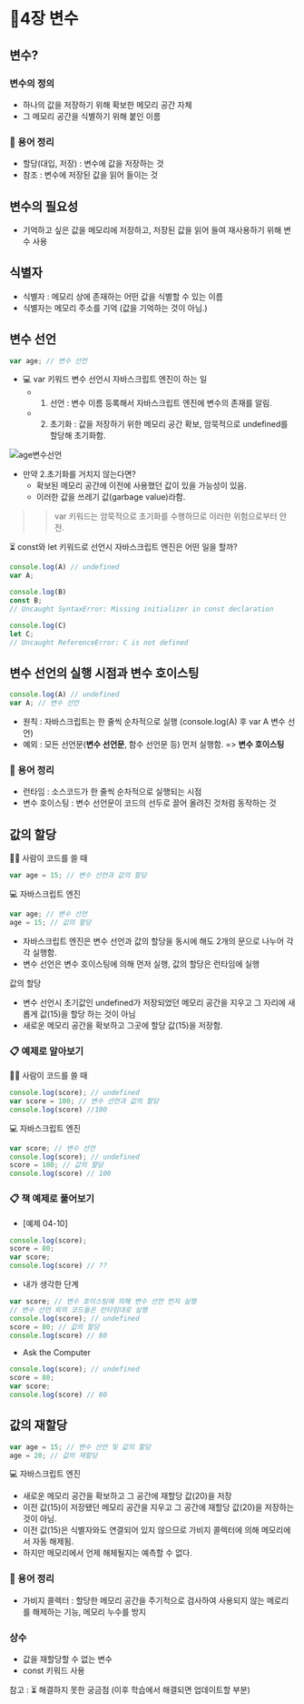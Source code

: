 # 📂4장 변수
## 변수?
### 변수의 정의
- 하나의 값을 저장하기 위해 확보한 메모리 공간 자체
- 그 메모리 공간을 식별하기 위해 붙인 이름

### 🔎 용어 정리
- 할당(대입, 저장) : 변수에 값을 저장하는 것
- 참조 : 변수에 저장된 값을 읽어 들이는 것

## 변수의 필요성
- 기억하고 싶은 값을 메모리에 저장하고, 저장된 값을 읽어 들여 재사용하기 위해 변수 사용

## 식별자
- 식별자 : 메모리 상에 존재하는 어떤 값을 식별할 수 있는 이름
- 식별자는 메모리 주소를 기억 (값을 기억하는 것이 아님.)

## 변수 선언
```js
var age; // 변수 선언
```
- 💻 var 키워드 변수 선언시 자바스크립트 엔진이 하는 일
  - 1. 선언 : 변수 이름 등록해서 자바스크립트 엔진에 변수의 존재를 알림.
  - 2. 초기화 : 값을 저장하기 위한 메모리 공간 확보, 암묵적으로 undefined를 할당해 초기화함.

![age변수선언](https://user-images.githubusercontent.com/39366835/205102998-9cdcde91-7d69-4034-8079-4d7e88965e4d.PNG)


- 만약 2.초기화를 거치지 않는다면?
  - 확보된 메모리 공간에 이전에 사용했던 값이 있을 가능성이 있음.
  - 이러한 값을 쓰레기 값(garbage value)라함.

>> var 키워드는 암묵적으로 초기화를 수행하므로 이러한 위험으로부터 안전.

⏳ const와 let 키워드로 선언시 자바스크립트 엔진은 어떤 일을 할까?

```js
console.log(A) // undefined
var A;

console.log(B)
const B;
// Uncaught SyntaxError: Missing initializer in const declaration

console.log(C)
let C;
// Uncaught ReferenceError: C is not defined
```

## 변수 선언의 실행 시점과 변수 호이스팅

```js
console.log(A) // undefined
var A; // 변수 선언
```
- 원칙 : 자바스크립트는 한 줄씩 순차적으로 실행 (console.log(A) 후 var A 변수 선언)
- 예외 : 모든 선언문(<b>변수 선언문</b>, 함수 선언문 등) 먼저 실행함. => <b>변수 호이스팅</b>

### 🔎 용어 정리
- 런타임 : 소스코드가 한 줄씩 순차적으로 실행되는 시점
- 변수 호이스팅 : 변수 선언문이 코드의 선두로 끌어 올려진 것처럼 동작하는 것

## 값의 할당

👩‍💻 사람이 코드를 쓸 때
```js
var age = 15; // 변수 선언과 값의 할당
```
💻 자바스크립트 엔진
```js
var age; // 변수 선언
age = 15; // 값의 할당
```
- 자바스크립트 엔진은 변수 선언과 값의 할당을 동시에 해도 2개의 문으로 나누어 각각 실행함.
- 변수 선언은 변수 호이스팅에 의해 먼저 실행, 값의 할당은 런타임에 실행

값의 할당
- 변수 선언시 초기값인 undefined가 저장되었던 메모리 공간을 지우고 그 자리에 새롭게 값(15)을 할당 하는 것이 아님
- 새로운 메모리 공간을 확보하고 그곳에 할당 값(15)을 저장함.


### 📋 예제로 알아보기

👩‍💻 사람이 코드를 쓸 때
```js
console.log(score); // undefined
var score = 100; // 변수 선언과 값의 할당
console.log(score) //100
```
💻 자바스크립트 엔진
```js
var score; // 변수 선언
console.log(score); // undefined
score = 100; // 값의 할당
console.log(score) // 100
```
### 📋 책 예제로 풀어보기
- [예제 04-10]
```js
console.log(score);
score = 80;
var score;
console.log(score) // ??
```

- 내가 생각한 단계
```js
var score; // 변수 호이스팅에 의해 변수 선언 먼저 실행
// 변수 선언 외의 코드들은 런타임대로 실행
console.log(score); // undefined 
score = 80; // 값의 할당
console.log(score) // 80
```
- Ask the Computer
```js
console.log(score); // undefined 
score = 80;
var score;
console.log(score) // 80
```

## 값의 재할당
```js
var age = 15; // 변수 선언 및 값의 할당
age = 20; // 값의 재할당
```
💻 자바스크립트 엔진
- 새로운 메모리 공간을 확보하고 그 공간에 재할당 값(20)을 저장
- 이전 값(15)이 저장됐던 메모리 공간을 지우고 그 공간에 재할당 값(20)을 저장하는 것이 아님.
- 이전 값(15)은 식별자와도 연결되어 있지 않으므로 가비지 콜렉터에 의해 메모리에서 자동 해제됨.
- 하지만 메모리에서 언제 해체될지는 예측할 수 없다.

### 🔎 용어 정리
- 가비지 콜렉터 : 할당한 메모리 공간을 주기적으로 검사하여 사용되지 않는 메로리를 해제하는 기능, 메모리 누수를 방지

### 상수
- 값을 재할당할 수 없는 변수
- const 키워드 사용


참고 : ⏳ 해결하지 못한 궁금점 (이후 학습에서 해결되면 업데이트할 부분)
